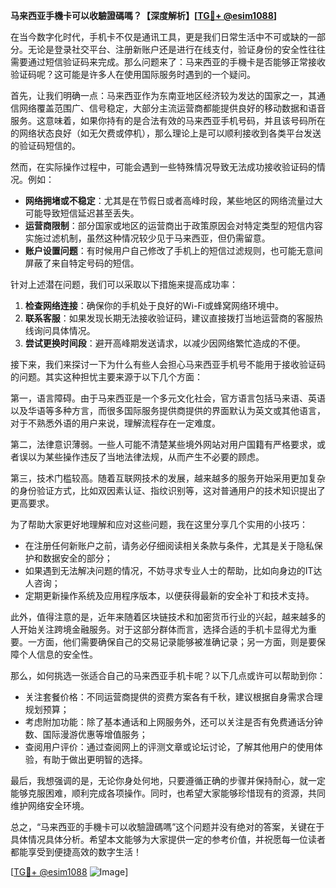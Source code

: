 **马来西亚手機卡可以收驗證碼嗎？【深度解析】[[TG💪+ @esim1088](https://t.me/s/esim1088)]**

在当今数字化时代，手机卡不仅是通讯工具，更是我们日常生活中不可或缺的一部分。无论是登录社交平台、注册新账户还是进行在线支付，验证身份的安全性往往需要通过短信验证码来完成。那么问题来了：马来西亚的手機卡是否能够正常接收验证码呢？这可能是许多人在使用国际服务时遇到的一个疑问。

首先，让我们明确一点：马来西亚作为东南亚地区经济较为发达的国家之一，其通信网络覆盖范围广、信号稳定，大部分主流运营商都能提供良好的移动数据和语音服务。这意味着，如果你持有的是合法有效的马来西亚手机号码，并且该号码所在的网络状态良好（如无欠费或停机），那么理论上是可以顺利接收到各类平台发送的验证码短信的。

然而，在实际操作过程中，可能会遇到一些特殊情况导致无法成功接收验证码的情况。例如：
- **网络拥堵或不稳定**：尤其是在节假日或者高峰时段，某些地区的网络流量过大可能导致短信延迟甚至丢失。
- **运营商限制**：部分国家或地区的运营商出于政策原因会对特定类型的短信内容实施过滤机制，虽然这种情况较少见于马来西亚，但仍需留意。
- **账户设置问题**：有时候用户自己修改了手机上的短信过滤规则，也可能无意间屏蔽了来自特定号码的短信。

针对上述潜在问题，我们可以采取以下措施来提高成功率：
1. **检查网络连接**：确保你的手机处于良好的Wi-Fi或蜂窝网络环境中。
2. **联系客服**：如果发现长期无法接收验证码，建议直接拨打当地运营商的客服热线询问具体情况。
3. **尝试更换时间段**：避开高峰期发送请求，以减少因网络繁忙造成的不便。

接下来，我们来探讨一下为什么有些人会担心马来西亚手机号不能用于接收验证码的问题。其实这种担忧主要来源于以下几个方面：

第一，语言障碍。由于马来西亚是一个多元文化社会，官方语言包括马来语、英语以及华语等多种方言，而很多国际服务提供商提供的界面默认为英文或其他语言，对于不熟悉外语的用户来说，理解流程存在一定难度。

第二，法律意识薄弱。一些人可能不清楚某些境外网站对用户国籍有严格要求，或者误以为某些操作违反了当地法律法规，从而产生不必要的顾虑。

第三，技术门槛较高。随着互联网技术的发展，越来越多的服务开始采用更加复杂的身份验证方式，比如双因素认证、指纹识别等，这对普通用户的技术知识提出了更高要求。

为了帮助大家更好地理解和应对这些问题，我在这里分享几个实用的小技巧：
- 在注册任何新账户之前，请务必仔细阅读相关条款与条件，尤其是关于隐私保护和数据安全的部分；
- 如果遇到无法解决问题的情况，不妨寻求专业人士的帮助，比如向身边的IT达人咨询；
- 定期更新操作系统及应用程序版本，以便获得最新的安全补丁和技术支持。

此外，值得注意的是，近年来随着区块链技术和加密货币行业的兴起，越来越多的人开始关注跨境金融服务。对于这部分群体而言，选择合适的手机卡显得尤为重要。一方面，他们需要确保自己的交易记录能够被准确记录；另一方面，则是要保障个人信息的安全性。

那么，如何挑选一张适合自己的马来西亚手机卡呢？以下几点或许可以帮助到你：
- 关注套餐价格：不同运营商提供的资费方案各有千秋，建议根据自身需求合理规划预算；
- 考虑附加功能：除了基本通话和上网服务外，还可以关注是否有免费通话分钟数、国际漫游优惠等增值服务；
- 查阅用户评价：通过查阅网上的评测文章或论坛讨论，了解其他用户的使用体验，有助于做出更明智的选择。

最后，我想强调的是，无论你身处何地，只要遵循正确的步骤并保持耐心，就一定能够克服困难，顺利完成各项操作。同时，也希望大家能够珍惜现有的资源，共同维护网络安全环境。

总之，“马来西亚的手機卡可以收驗證碼嗎”这个问题并没有绝对的答案，关键在于具体情况具体分析。希望本文能够为大家提供一定的参考价值，并祝愿每一位读者都能享受到便捷高效的数字生活！

[[TG💪+ @esim1088](https://t.me/s/esim1088) ![Image](https://i.postimg.cc/4NQfJmqS/Snipaste-2025-05-13-00-14-12.png)]